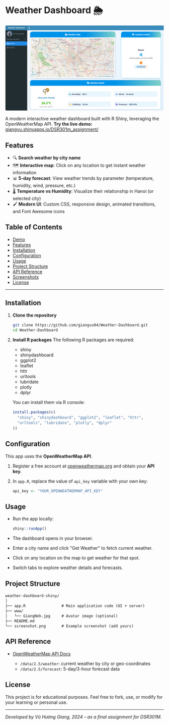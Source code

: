 # Weather Dashboard 🌦️

![Demo Screenshot](images/demo.png)

A modern interactive weather dashboard built with R Shiny, leveraging the OpenWeatherMap API.
**Try the live demo:** [giangvu.shinyapps.io/DSR301m\_assignment/](https://giangvu.shinyapps.io/DSR301m_assignment/)

## Features

* 🔍 **Search weather by city name**
* 🗺️ **Interactive map**: Click on any location to get instant weather information
* 📊 **5-day forecast**: View weather trends by parameter (temperature, humidity, wind, pressure, etc.)
* 🌡️ **Temperature vs Humidity**: Visualize their relationship in Hanoi (or selected city)
* 🖌️ **Modern UI**: Custom CSS, responsive design, animated transitions, and Font Awesome icons

## Table of Contents

* [Demo](#demo)
* [Features](#features)
* [Installation](#installation)
* [Configuration](#configuration)
* [Usage](#usage)
* [Project Structure](#project-structure)
* [API Reference](#api-reference)
* [Screenshots](#screenshots)
* [License](#license)

---
## Installation

1. **Clone the repository**

   ```bash
   git clone https://github.com/giangvu04/Weather-Dashboard.git
   cd Weather-Dashboard
   ```

2. **Install R packages**
   The following R packages are required:

   * shiny
   * shinydashboard
   * ggplot2
   * leaflet
   * httr
   * urltools
   * lubridate
   * plotly
   * dplyr

   You can install them via R console:

   ```r
   install.packages(c(
     "shiny", "shinydashboard", "ggplot2", "leaflet", "httr",
     "urltools", "lubridate", "plotly", "dplyr"
   ))
   ```

## Configuration

This app uses the **OpenWeatherMap API**.

1. Register a free account at [openweathermap.org](https://openweathermap.org/) and obtain your **API key**.
2. In `app.R`, replace the value of `api_key` variable with your own key:

   ```r
   api_key <- "YOUR_OPENWEATHERMAP_API_KEY"
   ```

## Usage

* Run the app locally:

  ```r
  shiny::runApp()
  ```
* The dashboard opens in your browser.
* Enter a city name and click "Get Weather" to fetch current weather.
* Click on any location on the map to get weather for that spot.
* Switch tabs to explore weather details and forecasts.

## Project Structure

```
weather-dashboard-shiny/
│
├── app.R                # Main application code (UI + server)
├── www/
│   └── GiangNek.jpg     # Avatar image (optional)
├── README.md
└── screenshot.png       # Example screenshot (add yours)
```

## API Reference

* [OpenWeatherMap API Docs](https://openweathermap.org/current)

  * `/data/2.5/weather`: current weather by city or geo-coordinates
  * `/data/2.5/forecast`: 5-day/3-hour forecast data


## License

This project is for educational purposes.
Feel free to fork, use, or modify for your learning or personal use.

---

*Developed by Vũ Hương Giang, 2024 – as a final assignment for DSR301M.*
